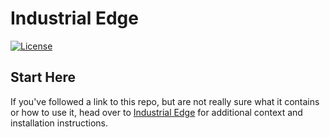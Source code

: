# Industrial Edge

[![License](https://img.shields.io/badge/License-Apache%202.0-blue.svg)](https://opensource.org/licenses/Apache-2.0)

## Start Here

If you've followed a link to this repo, but are not really sure what it contains
or how to use it, head over to [Industrial Edge](http://hybrid-cloud-patterns.io/industrial-edge/)
for additional context and installation instructions.
